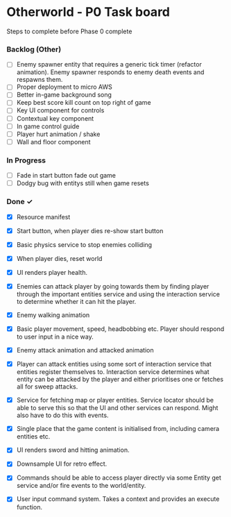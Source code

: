# Otherworld - P0 Task board

Steps to complete before Phase 0 complete

### Backlog (Other)

- [ ] Enemy spawner entity that requires a generic tick timer (refactor animation). Enemy spawner responds to enemy death events and respawns them.  
- [ ] Proper deployment to micro AWS  
- [ ] Better in-game background song  
- [ ] Keep best score kill count on top right of game  
- [ ] Key UI component for controls  
- [ ] Contextual key component  
- [ ] In game control guide  
- [ ] Player hurt animation / shake  
- [ ] Wall and floor component  

### In Progress

- [ ] Fade in start button fade out game  
- [ ] Dodgy bug with entitys still when game resets  

### Done ✓

- [x] Resource manifest  
- [x] Start button, when player dies re-show start button  
- [x] Basic physics service to stop enemies colliding  
- [x] When player dies, reset world  
- [x] UI renders player health.  
- [x] Enemies can attack player by going towards them by finding player through the important entities service and using the interaction service to determine whether it can hit the player.  
- [x] Enemy walking animation  
- [x] Basic player movement, speed, headbobbing etc. Player should respond to user input in a nice way.  
- [x] Enemy attack animation and attacked animation  
- [x] Player can attack entities using some sort of interaction service that entities register themselves to. Interaction service determines what entity can be attacked by the player and either prioritises one or fetches all for sweep attacks.  
- [x] Service for fetching map or player entities. Service locator should be able to serve this so that the UI and other services can respond. Might also have to do this with events.  
- [x] Single place that the game content is initialised from, including camera entities etc.  
- [x] UI renders sword and hitting animation.  
- [x] Downsample UI for retro effect.  
- [x] Commands should be able to access player directly via some Entity get service and/or fire events to the world/entity.  
- [x] User input command system. Takes a context and provides an execute function.  

